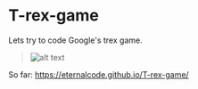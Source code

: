 # T-rex-game
Lets try to code Google's trex game. 
>
> ![alt text](http://i.imgur.com/9oO7aQ9.gif "Source Gif")
>

So far: https://eternalcode.github.io/T-rex-game/
